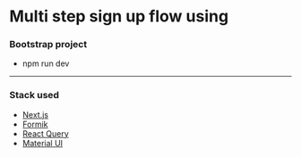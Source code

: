 # Multi step sign up flow using

### Bootstrap project
- npm run dev

---

### Stack used
- [Next.js](https://nextjs.org/docs)
- [Formik](https://github.com/jaredpalmer/formik)
- [React Query](https://github.com/TanStack/query)
- [Material UI](https://github.com/mui/material-ui)
